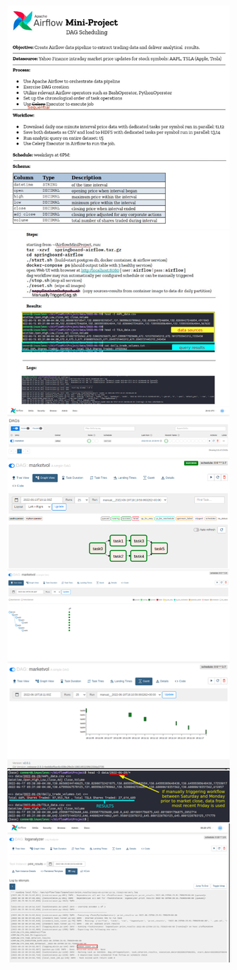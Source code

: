 ![alt text](https://github.com/conner-mcnicholas/AirflowMiniProject/blob/main/images/picREADME.png?raw=true)
<br>
![alt text](https://github.com/conner-mcnicholas/AirflowMiniProject/blob/main/images/picREADME4.png?raw=true)
<br>
![alt text](https://github.com/conner-mcnicholas/AirflowMiniProject/blob/main/images/dag_summary.png?raw=true)
<br>
![alt text](https://github.com/conner-mcnicholas/AirflowMiniProject/blob/main/images/dag_graph.png?raw=true)
<br>
![alt text](https://github.com/conner-mcnicholas/AirflowMiniProject/blob/main/images/dag_tree.png?raw=true)
<br>
![alt text](https://github.com/conner-mcnicholas/AirflowMiniProject/blob/main/images/dag_gantt.png?raw=true)
<br>
![alt text](https://github.com/conner-mcnicholas/AirflowMiniProject/blob/main/images/output.png?raw=true)
<br>
![alt text](https://github.com/conner-mcnicholas/AirflowMiniProject/blob/main/images/logerrors.png?raw=true)
